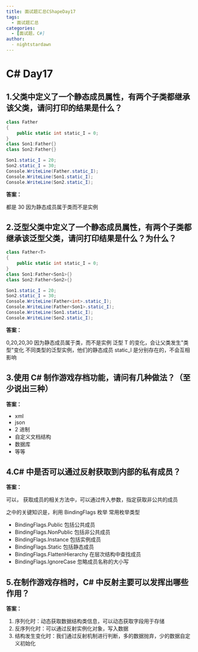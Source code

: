```yaml
---
title: 面试题汇总CShapeDay17
tags:
  - 面试题汇总
categories:
  - [面试题，C#]
author:
  - nightstardawn
---
```


# C# Day17

## 1.父类中定义了一个静态成员属性，有两个子类都继承该父类，请问打印的结果是什么？

```cs
class Father
{
    public static int static_I = 0;
}
class Son1:Father{}
class Son2:Father{}

Son1.static_I = 20;
Son2.static_I = 30;
Console.WriteLine(Father.static_I);
Console.WriteLine(Son1.static_I);
Console.WriteLine(Son2.static_I);
```

**答案：**

都是 30
因为静态成员属于类而不是实例

## 2.泛型父类中定义了一个静态成员属性，有两个子类都继承该泛型父类，请问打印结果是什么？为什么？

```cs
class Father<T>
{
    public static int static_I = 0;
}
class Son1:Father<Son1>{}
class Son2:Father<Son2>{}

Son1.static_I = 20;
Son2.static_I = 30;
Console.WriteLine(Father<int>.static_I);
Console.WriteLine(Father<Son1>.static_I);
Console.WriteLine(Son1.static_I);
Console.WriteLine(Son2.static_I);
```

**答案：**

0,20,20,30
因为静态成员属于类，而不是实例
泛型 T 的变化，会让父类发生"类型"变化
不同类型的泛型实例，他们的静态成员 static_I 是分别存在的，不会互相影响

## 3.使用 C# 制作游戏存档功能，请问有几种做法？（至少说出三种）

**答案：**

- xml
- json
- 2 进制
- 自定义文档结构
- 数据库
- 等等

## 4.C# 中是否可以通过反射获取到内部的私有成员？

**答案：**

可以，
获取成员的相关方法中，可以通过传入参数，指定获取非公共的成员

之中的关键知识是，利用 BindingFlags 枚举
常用枚举类型

- BindingFlags.Public 包括公共成员
- BindingFlags.NonPublic 包括非公共成员
- BindingFlags.Instance 包括实例成员
- BindingFlags.Static 包括静态成员
- BindingFlags.FlattenHierarchy 在层次结构中查找成员
- BindingFlags.IgnoreCase 忽略成员名称的大小写

## 5.在制作游戏存档时，C# 中反射主要可以发挥出哪些作用？

**答案：**

1. 序列化时：动态获取数据结构类信息，可以动态获取字段用于存储
2. 反序列化时：可以通过反射实例化对象，写入数据
3. 结构发生变化时：我们通过反射机制进行判断，多的数据抛弃，少的数据自定义初始化
